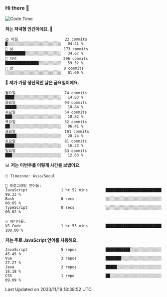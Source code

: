 ### Hi there 👋

<!--
**hi-aa/hi-aa** is a ✨ _special_ ✨ repository because its `README.md` (this file) appears on your GitHub profile.

Here are some ideas to get you started:

- 🔭 I’m currently working on ...
- 🌱 I’m currently learning ...
- 👯 I’m looking to collaborate on ...
- 🤔 I’m looking for help with ...
- 💬 Ask me about ...
- 📫 How to reach me: ...
- 😄 Pronouns: ...
- ⚡ Fun fact: ...
-->

<!--START_SECTION:waka-->
![Code Time](http://img.shields.io/badge/Code%20Time-33%20hrs%203%20mins-blue)

**저는 저녁형 인간이에요. 🦉** 

```text
🌞 아침                     22 commits          █░░░░░░░░░░░░░░░░░░░░░░░░   04.41 % 
🌆 낮　                     173 commits         █████████░░░░░░░░░░░░░░░░   34.67 % 
🌃 저녁                     296 commits         ███████████████░░░░░░░░░░   59.32 % 
🌙 밤　                     8 commits           ░░░░░░░░░░░░░░░░░░░░░░░░░   01.60 % 
```
📅 **제가 가장 생산적인 날은 금요일이에요.** 

```text
월요일                      74 commits          ████░░░░░░░░░░░░░░░░░░░░░   14.83 % 
화요일                      94 commits          █████░░░░░░░░░░░░░░░░░░░░   18.84 % 
수요일                      54 commits          ███░░░░░░░░░░░░░░░░░░░░░░   10.82 % 
목요일                      32 commits          ██░░░░░░░░░░░░░░░░░░░░░░░   06.41 % 
금요일                      101 commits         █████░░░░░░░░░░░░░░░░░░░░   20.24 % 
토요일                      81 commits          ████░░░░░░░░░░░░░░░░░░░░░   16.23 % 
일요일                      63 commits          ███░░░░░░░░░░░░░░░░░░░░░░   12.63 % 
```


📊 **저는 이번주를 이렇게 시간을 보냈어요.** 

```text
🕑︎ Timezone: Asia/Seoul

💬 프로그래밍 언어들: 
JavaScript               1 hr 52 mins        █████████████████████████   99.33 % 
Bash                     0 secs              ░░░░░░░░░░░░░░░░░░░░░░░░░   00.65 % 
TypeScript               0 secs              ░░░░░░░░░░░░░░░░░░░░░░░░░   00.02 % 

🔥 에디터들: 
VS Code                  1 hr 53 mins        █████████████████████████   100.00 % 
```

**저는 주로 JavaScript 언어를 사용해요.** 

```text
JavaScript               5 repos             ███████████░░░░░░░░░░░░░░   45.45 % 
Vue                      3 repos             ███████░░░░░░░░░░░░░░░░░░   27.27 % 
Java                     2 repos             █████░░░░░░░░░░░░░░░░░░░░   18.18 % 
CSS                      1 repo              ██░░░░░░░░░░░░░░░░░░░░░░░   09.09 % 
```




 Last Updated on 2023/11/19 18:38:52 UTC
<!--END_SECTION:waka-->
